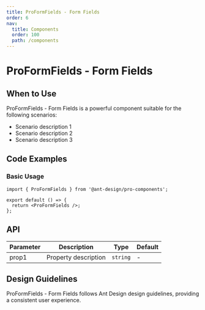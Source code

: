 ```yaml
---
title: ProFormFields - Form Fields
order: 6
nav:
  title: Components
  order: 100
  path: /components
---
```


# ProFormFields - Form Fields

## When to Use

ProFormFields - Form Fields is a powerful component suitable for the following scenarios:

- Scenario description 1
- Scenario description 2
- Scenario description 3

## Code Examples

### Basic Usage

```tsx
import { ProFormFields } from '@ant-design/pro-components';

export default () => {
  return <ProFormFields />;
};
```

## API

| Parameter | Description          | Type     | Default |
| --------- | -------------------- | -------- | ------- |
| prop1     | Property description | `string` | -       |

## Design Guidelines

ProFormFields - Form Fields follows Ant Design design guidelines, providing a consistent user experience.
